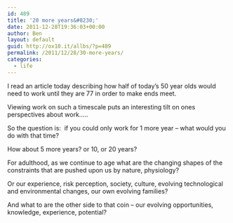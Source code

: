 ```yaml
---
id: 489
title: '20 more years&#8230;'
date: 2011-12-28T19:36:03+00:00
author: Ben
layout: default
guid: http://ox10.it/allbs/?p=489
permalink: /2011/12/28/30-more-years/
categories:
  - life
---
```

I read an article today describing how half of today&#8217;s 50 year olds would need to work until they are 77 in order to make ends meet.

Viewing work on such a timescale puts an interesting tilt on ones perspectives about work&#8230;..

So the question is:  if you could only work for 1 more year &#8211; what would you do with that time?
  
How about 5 more years? or 10, or 20 years?

For adulthood, as we continue to age what are the changing shapes of the constraints that are pushed upon us by nature, physiology?
  
Or our experience, risk perception, society, culture, evolving technological and environmental changes, our own evolving families?

And what to are the other side to that coin &#8211; our evolving opportunities, knowledge, experience, potential?